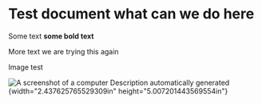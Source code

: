 # Test document what can we do here

Some text **some bold text**

More text we are trying this again

Image test

![A screenshot of a computer
Description automatically generated](docs/images/../images/image1.png){width="2.437625765529309in" height="5.007201443569554in"}
